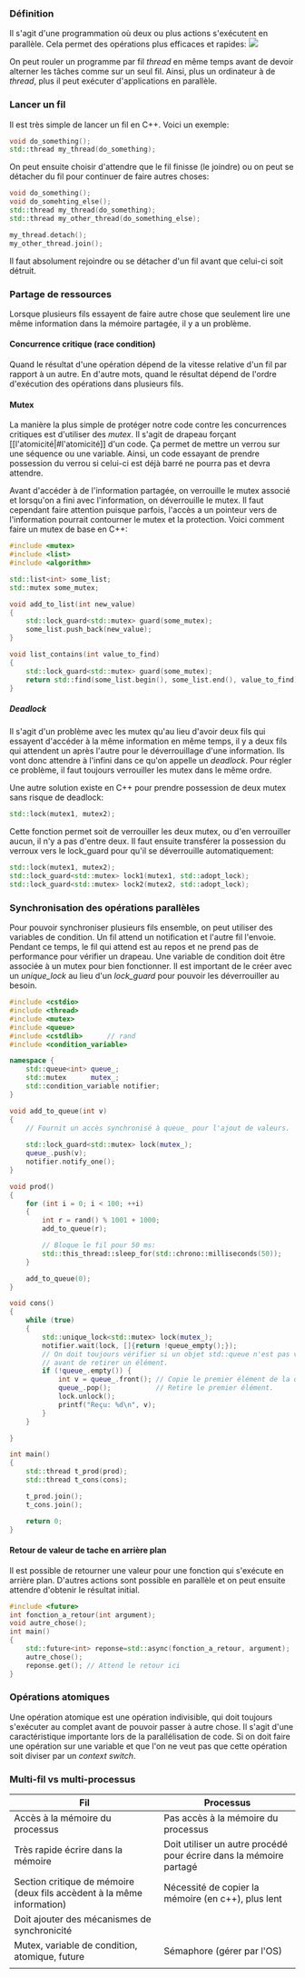 ### Définition
Il s'agit d'une programmation où deux ou plus actions s'exécutent en parallèle. Cela permet des opérations plus efficaces et rapides: ![](Pasted%20image%2020250711075808.png)

On peut rouler un programme par fil *thread* en même temps avant de devoir alterner les tâches comme sur un seul fil. Ainsi, plus un ordinateur à de *thread*, plus il peut exécuter d'applications en parallèle.

### Lancer un fil
Il est très simple de lancer un fil en C++. Voici un exemple:
```cpp
void do_something();
std::thread my_thread(do_something);
```
On peut ensuite choisir d'attendre que le fil finisse (le joindre) ou on peut se détacher du fil pour continuer de faire autres choses:
```cpp
void do_something();
void do_somehting_else();
std::thread my_thread(do_something);
std::thread my_other_thread(do_something_else);

my_thread.detach();
my_other_thread.join();
```
Il faut absolument rejoindre ou se détacher d'un fil avant que celui-ci soit détruit.

### Partage de ressources
Lorsque plusieurs fils essayent de faire autre chose que seulement lire une même information dans la mémoire partagée, il y a un problème.

#### Concurrence critique (race condition)
Quand le résultat d'une opération dépend de la vitesse relative d'un fil par rapport à un autre. En d'autre mots, quand le résultat dépend de l'ordre d'exécution des opérations dans plusieurs fils.
#### Mutex
La manière la plus simple de protéger notre code contre les concurrences critiques est d'utiliser des *mutex*. Il s'agit de drapeau forçant [[l'atomicité|#l'atomicité]] d'un code. Ça permet de mettre un verrou sur une séquence ou une variable. Ainsi, un code essayant de prendre possession du verrou si celui-ci est déjà barré ne pourra pas et devra attendre. 

Avant d'accéder à de l'information partagée, on verrouille le mutex associé et lorsqu'on a fini avec l'information, on déverrouille le mutex. Il faut cependant faire attention puisque parfois, l'accès a un pointeur vers de l'information pourrait contourner le mutex et la protection. Voici comment faire un mutex de base en C++:
```cpp
#include <mutex>
#include <list>
#include <algorithm>

std::list<int> some_list;
std::mutex some_mutex;

void add_to_list(int new_value)
{
	std::lock_guard<std::mutex> guard(some_mutex);
	some_list.push_back(new_value);
}

void list_contains(int value_to_find)
{
	std::lock_guard<std::mutex> guard(some_mutex);
	return std::find(some_list.begin(), some_list.end(), value_to_find) != some_list.end();
}
```

##### Deadlock
Il s'agit d'un problème avec les mutex qu'au lieu d'avoir deux fils qui essayent d'accéder à la même information en même temps, il y a deux fils qui attendent un après l'autre pour le déverrouillage d'une information. Ils vont donc attendre à l'infini dans ce qu'on appelle un *deadlock*. Pour régler ce problème, il faut toujours verrouiller les mutex dans le même ordre. 

Une autre solution existe en C++ pour prendre possession de deux mutex sans risque de deadlock:
```cpp
std::lock(mutex1, mutex2);
```
Cette fonction permet soit de verrouiller les deux mutex, ou d'en verrouiller aucun, il n'y a pas d'entre deux. Il faut ensuite transférer la possession du verroux vers le lock_guard pour qu'il se déverrouille automatiquement:
```cpp
std::lock(mutex1, mutex2);
std::lock_guard<std::mutex> lock1(mutex1, std::adopt_lock);
std::lock_guard<std::mutex> lock2(mutex2, std::adopt_lock);
```

### Synchronisation des opérations parallèles
Pour pouvoir synchroniser plusieurs fils ensemble, on peut utiliser des variables de condition. Un fil attend un notification et l'autre fil l'envoie. Pendant ce temps, le fil qui attend est au repos et ne prend pas de performance pour vérifier un drapeau. Une variable de condition doit être associée à un mutex pour bien fonctionner. Il est important de le créer avec un *unique_lock* au lieu d'un *lock_guard* pour pouvoir les déverrouiller au besoin.
```cpp
#include <cstdio>
#include <thread>
#include <mutex>
#include <queue>
#include <cstdlib>      // rand
#include <condition_variable>

namespace {
    std::queue<int> queue_;
    std::mutex      mutex_;
    std::condition_variable notifier;
}

void add_to_queue(int v)
{
    // Fournit un accès synchronisé à queue_ pour l'ajout de valeurs.
    
    std::lock_guard<std::mutex> lock(mutex_);
    queue_.push(v);
    notifier.notify_one();
}

void prod()
{
    for (int i = 0; i < 100; ++i)
    {
        int r = rand() % 1001 + 1000;
        add_to_queue(r);

        // Bloque le fil pour 50 ms:
        std::this_thread::sleep_for(std::chrono::milliseconds(50));
    }

    add_to_queue(0);
}

void cons()
{
    while (true)
    {
        std::unique_lock<std::mutex> lock(mutex_);
        notifier.wait(lock, []{return !queue_empty();});
        // On doit toujours vérifier si un objet std::queue n'est pas vide
        // avant de retirer un élément.
        if (!queue_.empty()) {
            int v = queue_.front(); // Copie le premier élément de la queue.
            queue_.pop();           // Retire le premier élément.
			lock.unlock();
            printf("Reçu: %d\n", v);
        }
    }

}

int main()
{
    std::thread t_prod(prod);
    std::thread t_cons(cons);

    t_prod.join();
    t_cons.join();

    return 0;
}
```
#### Retour de valeur de tache en arrière plan
Il est possible de retourner une valeur pour une fonction qui s'exécute en arrière plan. D'autres actions sont possible en parallèle et on peut ensuite attendre d'obtenir le résultat initial.
```cpp
#include <future>
int fonction_a_retour(int argument);
void autre_chose();
int main()
{
	std::future<int> reponse=std::async(fonction_a_retour, argument);
	autre_chose();
	reponse.get(); // Attend le retour ici
}
```
### Opérations atomiques
Une opération atomique est une opération indivisible, qui doit toujours s'exécuter au complet avant de pouvoir passer à autre chose. Il s'agit d'une caractéristique importante lors de la parallélisation de code. Si on doit faire une opération sur une variable et que l'on ne veut pas que cette opération soit diviser par un *context switch*.

### Multi-fil vs multi-processus

| Fil                                                                    | Processus                                                          |
| ---------------------------------------------------------------------- | ------------------------------------------------------------------ |
| Accès à la mémoire du processus                                        | Pas accès à la mémoire du processus                                |
| Très rapide écrire dans la mémoire                                     | Doit utiliser un autre procédé pour écrire dans la mémoire partagé |
| Section critique de mémoire (deux fils accèdent à la même information) | Nécessité de copier la mémoire (en c++), plus lent                 |
| Doit ajouter des mécanismes de synchronicité                           |                                                                    |
| Mutex, variable de condition, atomique, future                         | Sémaphore (gérer par l'OS)                                         |
|                                                                        |                                                                    |
